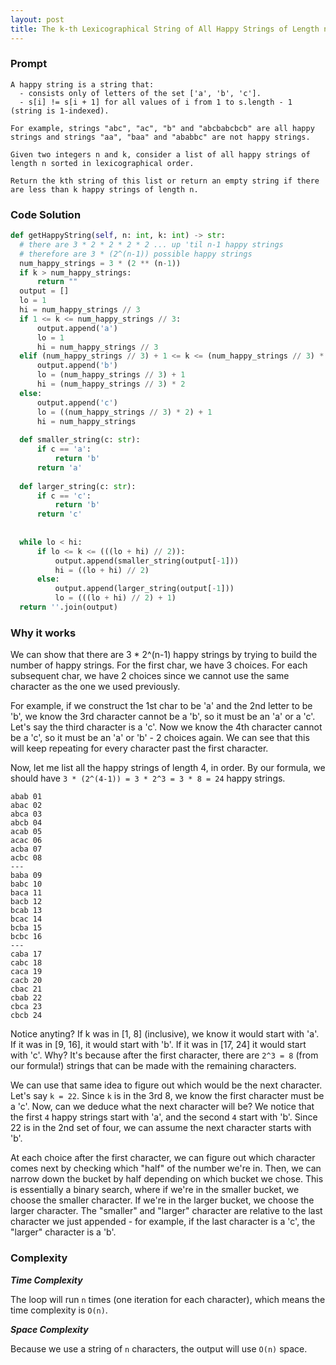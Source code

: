 ```yaml
---
layout: post
title: The k-th Lexicographical String of All Happy Strings of Length n
---
```

### Prompt

```
A happy string is a string that:
  - consists only of letters of the set ['a', 'b', 'c'].
  - s[i] != s[i + 1] for all values of i from 1 to s.length - 1 (string is 1-indexed).

For example, strings "abc", "ac", "b" and "abcbabcbcb" are all happy strings and strings "aa", "baa" and "ababbc" are not happy strings.

Given two integers n and k, consider a list of all happy strings of length n sorted in lexicographical order.

Return the kth string of this list or return an empty string if there are less than k happy strings of length n.
```

### Code Solution

```python
def getHappyString(self, n: int, k: int) -> str:
  # there are 3 * 2 * 2 * 2 * 2 ... up 'til n-1 happy strings
  # therefore are 3 * (2^(n-1)) possible happy strings
  num_happy_strings = 3 * (2 ** (n-1))
  if k > num_happy_strings:
      return ""
  output = []
  lo = 1
  hi = num_happy_strings // 3
  if 1 <= k <= num_happy_strings // 3:
      output.append('a')
      lo = 1
      hi = num_happy_strings // 3
  elif (num_happy_strings // 3) + 1 <= k <= (num_happy_strings // 3) * 2:
      output.append('b')
      lo = (num_happy_strings // 3) + 1
      hi = (num_happy_strings // 3) * 2
  else:
      output.append('c')
      lo = ((num_happy_strings // 3) * 2) + 1
      hi = num_happy_strings
  
  def smaller_string(c: str):
      if c == 'a':
          return 'b'
      return 'a'
  
  def larger_string(c: str):
      if c == 'c':
          return 'b'
      return 'c'
      
  
  while lo < hi:
      if lo <= k <= (((lo + hi) // 2)):
          output.append(smaller_string(output[-1]))
          hi = ((lo + hi) // 2)
      else:
          output.append(larger_string(output[-1]))
          lo = (((lo + hi) // 2) + 1)
  return ''.join(output)
```

### Why it works

We can show that there are 3 * 2^(n-1) happy strings by trying to build the number of happy strings.
For the first char, we have 3 choices. For each subsequent char, we have 2 choices since we cannot use the same character as the one we used previously.

For example, if we construct the 1st char to be 'a' and the 2nd letter to be 'b', we know the 3rd character cannot be a 'b', so it must be an 'a' or a 'c'. Let's say the third character is a 'c'. Now we know the 4th character cannot be a 'c', so it must be an 'a' or 'b' - 2 choices again. We can see that this will keep repeating for every character past the first character.

Now, let me list all the happy strings of length 4, in order. By our formula, we should have `3 * (2^(4-1)) = 3 * 2^3 = 3 * 8 = 24` happy strings.

```
abab 01
abac 02
abca 03
abcb 04
acab 05
acac 06
acba 07
acbc 08
---
baba 09
babc 10
baca 11
bacb 12
bcab 13
bcac 14
bcba 15
bcbc 16
---
caba 17
cabc 18
caca 19
cacb 20
cbac 21
cbab 22
cbca 23
cbcb 24
```

Notice anyting? If k was in [1, 8] (inclusive), we know it would start with 'a'. If it was in [9, 16], it would start with 'b'. If it was in [17, 24] it would start with 'c'. Why? It's because after the first character, there are `2^3 = 8` (from our formula!) strings that can be made with the remaining characters. 

We can use that same idea to figure out which would be the next character. Let's say `k = 22`. Since `k` is in the 3rd 8, we know the first character must be a 'c'. Now, can we deduce what the next character will be? We notice that the first `4` happy strings start with 'a', and the second `4` start with 'b'. Since 22 is in the 2nd set of four, we can assume the next character starts with 'b'.

At each choice after the first character, we can figure out which character comes next by checking which "half" of the number we're in. Then, we can narrow down the bucket by half depending on which bucket we chose. This is essentially a binary search, where if we're in the smaller bucket, we choose the smaller character. If we're in the larger bucket, we choose the larger character. The "smaller" and "larger" character are relative to the last character we just appended - for example, if the last character is a 'c', the "larger" character is a 'b'. 

### Complexity
***Time Complexity***

The loop will run `n` times (one iteration for each character), which means the time complexity is `O(n)`.

***Space Complexity***

Because we use a string of `n` characters, the output will use `O(n)` space.